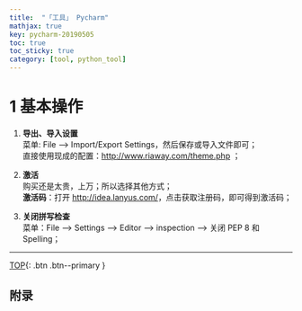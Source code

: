 ```yaml
---
title:  "「工具」 Pycharm"
mathjax: true
key: pycharm-20190505
toc: true
toc_sticky: true
category: [tool, python_tool]
---
```

<span id='head'></span>
<!--more-->

# 1 基本操作
1. **导出、导入设置**   
菜单: File --> Import/Export Settings，然后保存或导入文件即可；   
直接使用现成的配置：<http://www.riaway.com/theme.php> ；   

1. **激活**   
购买还是太贵，上万；所以选择其他方式；   
**激活码**：打开 <http://idea.lanyus.com/>，点击获取注册码，即可得到激活码；     

1. **关闭拼写检查**    
菜单：File --> Settings --> Editor --> inspection --> 关闭 PEP 8 和 Spelling；   


-------------------  
[TOP](#head){: .btn .btn--primary }




## 附录
